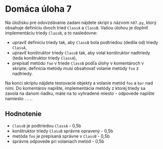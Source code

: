 # Domáca úloha 7
Na úložisku pre odovzdávanie zadaní nájdete skript s názvom `h07.py`, ktorý obsahuje definíciu dvoch tried `ClassA` a `ClassB`. Vašou úlohou je doplniť implementáciu triedy `ClassB`, a to nasledovne:

* upraviť definíciu triedy tak, aby `ClassB` bola podtriedou (dedila od) triedy `ClassA`,
* upraviť konštruktor triedy `ClassB` tak, aby volal konštruktor nadtriedy (teda konštruktor triedy `ClassA`),
* prepísať metódu `foo` v triede `ClassB` podľa úlohy v komentároch v skripte; definícia metódy musí obsahovať volanie metódy `foo` z nadtriedy.

Na konci skriptu nájdete testovacie objekty a volanie metód `foo` a `bar` nad nimi. Do komentárov napíšte, implementácia metódy z ktorej triedy sa zavolá na danom riadku, máte na to vyhradené miesto - odpovede napíšte namiesto `...`.

## Hodnotenie
* `ClassB` je podtriedou `ClassA` - 0,5b
* konštruktor triedy `ClassB` správne opravený - 0,5b
* metóda `foo` je prepísaná správne v `ClassB` - 0,5b
* správne odpovede pri volaniach metód - 0,5b

